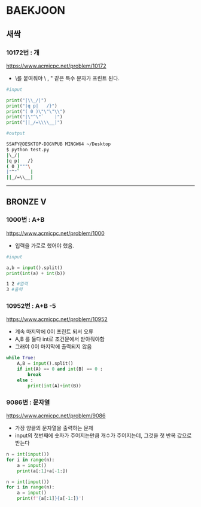 # BAEKJOON

## 새싹

### 10172번 : 개
https://www.acmicpc.net/problem/10172
<br/>

* \를 붙여줘야 \ , " 같은 특수 문자가 프린트 된다.

```python
#input

print("|\\_/|")
print("|q p|   /}")
print("( 0 )\"\"\"\\")
print("|\"^\"`    |")
print("||_/=\\\\__|")
```
```bash
#output

SSAFY@DESKTOP-DOGVPUB MINGW64 ~/Desktop
$ python test.py
|\_/|
|q p|   /}
( 0 )"""\
|"^"`    |
||_/=\\__|
```
---

## BRONZE V

### 1000번 : A+B
https://www.acmicpc.net/problem/1000

- 입력을 가로로 했어야 했음.
```python
#input

a,b = input().split()
print(int(a) + int(b))
```
```bash
1 2 #입력
3 #출력
```
### 10952번 : A+B -5
https://www.acmicpc.net/problem/10952
- 계속 마지막에 0이 프린트 되서 오류
- A,B 를 둘다 int로 조건문에서 받아줘야함
- 그래야 0이 마지막에 출력되지 않음
```python
while True:
    A,B = input().split()
    if int(A) == 0 and int(B) == 0 :
        break
    else :
        print(int(A)+int(B))
```

### 9086번 : 문자열
https://www.acmicpc.net/problem/9086
- 가장 양끝의 문자열을 출력하는 문제
- input의 첫번째에 숫자가 주어지는만큼 개수가 주어지는데, 그것을 첫 반복 값으로 받는다

```python
n = int(input())
for i in range(n):
    a = input()
    print(a[:1]+a[-1:])
```
```python
n = int(input())
for i in range(n):
    a = input()
    print(f'{a[:1]}{a[-1:]}')
```